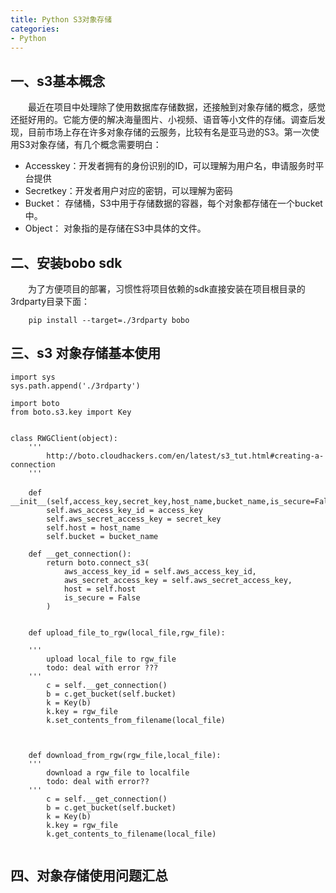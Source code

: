 ```yaml
---
title: Python S3对象存储
categories:
- Python
---
```


## 一、s3基本概念
　　最近在项目中处理除了使用数据库存储数据，还接触到对象存储的概念，感觉还挺好用的。它能方便的解决海量图片、小视频、语音等小文件的存储。调查后发现，目前市场上存在许多对象存储的云服务，比较有名是亚马逊的S3。第一次使用S3对象存储，有几个概念需要明白：

- Accesskey：开发者拥有的身份识别的ID，可以理解为用户名，申请服务时平台提供
- Secretkey：开发者用户对应的密钥，可以理解为密码
- Bucket： 存储桶，S3中用于存储数据的容器，每个对象都存储在一个bucket中。
- Object： 对象指的是存储在S3中具体的文件。


## 二、安装bobo sdk
　　为了方便项目的部署，习惯性将项目依赖的sdk直接安装在项目根目录的3rdparty目录下面：
```
	pip install --target=./3rdparty bobo
```

## 三、s3 对象存储基本使用
```
import sys
sys.path.append('./3rdparty')

import boto
from boto.s3.key import Key


class RWGClient(object):
	'''
		http://boto.cloudhackers.com/en/latest/s3_tut.html#creating-a-connection
	'''

	def　__init__(self,access_key,secret_key,host_name,bucket_name,is_secure=False):
		self.aws_access_key_id = access_key
		self.aws_secret_access_key = secret_key
		self.host = host_name
		self.bucket = bucket_name

	def __get_connection():
		return boto.connect_s3(
			aws_access_key_id = self.aws_access_key_id,
			aws_secret_access_key = self.aws_secret_access_key,
			host = self.host
			is_secure = False
		)


	def upload_file_to_rgw(local_file,rgw_file):

	'''
		upload local_file to rgw_file
		todo: deal with error ??? 
	'''
		c = self.__get_connection()
		b = c.get_bucket(self.bucket)
		k = Key(b)
		k.key = rgw_file
		k.set_contents_from_filename(local_file)



	def download_from_rgw(rgw_file,local_file):
	'''
		download a rgw_file to localfile
		todo: deal with error??
	'''
		c = self.__get_connection()
		b = c.get_bucket(self.bucket)
		k = Key(b)
		k.key = rgw_file
		k.get_contents_to_filename(local_file)
		

```


## 四、对象存储使用问题汇总